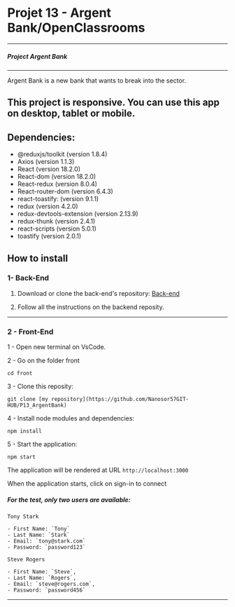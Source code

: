 # Projet 13 - Argent Bank/OpenClassrooms
--- 
##### Project Argent Bank
----
Argent Bank is a new bank that wants to break into the sector.

This project is responsive. You can use this app on desktop, tablet or mobile.
----


## Dependencies:

- @reduxjs/toolkit (version 1.8.4)
- Axios (version 1.1.3)
- React (version 18.2.0)
- React-dom (version 18.2.0)
- React-redux (version 8.0.4)
- React-router-dom (version 6.4.3)
- react-toastify: (version 9.1.1)
- redux (version 4.2.0)
- redux-devtools-extension (version 2.13.9)
- redux-thunk (version 2.4.1)
- react-scripts (version 5.0.1)
- toastify (version 2.0.1)



## How to install


### 1- Back-End

1. Download or clone the back-end's repository: [Back-end](https://github.com/OpenClassrooms-Student-Center/Project-10-Bank-API)

2. Follow all the instructions on the backend reposity.

<hr/>

### 2 - Front-End

1 - Open new terminal on VsCode.

2 - Go on the folder front

```
cd front
```

3 - Clone this reposity:

```
git clone [my repository](https://github.com/Nanosor57GIT-HUB/P13_ArgentBank)
```

4 - Install node modules and dependencies:

```
npm install
```

5 - Start the application:

```
npm start
```

The application will be rendered at URL `http://localhost:3000`

When the application starts, click on sign-in to connect

##### For the test, only two users are available:

```
Tony Stark

- First Name: `Tony`
- Last Name: `Stark`
- Email: `tony@stark.com`
- Password: `password123`

Steve Rogers

- First Name: `Steve`,
- Last Name: `Rogers`,
- Email: `steve@rogers.com`,
- Password: `password456`
```

<hr/>
